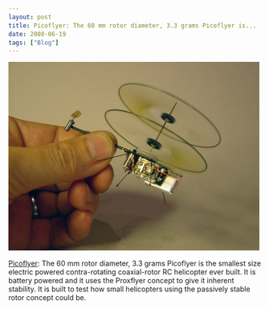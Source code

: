 ```yaml
---
layout: post
title: Picoflyer: The 60 mm rotor diameter, 3.3 grams Picoflyer is...
date: 2008-06-19
tags: ["Blog"]
---
```


![](k3Im6rfOqaezoxw1GMhTlkpf_500.jpg)  

[Picoflyer](http://www.proxflyer.com/ph01.htm): The 60 mm rotor diameter, 3.3 grams Picoflyer is the smallest size electric powered contra-rotating coaxial-rotor RC helicopter ever built. It is battery powered and it uses the Proxflyer concept to give it inherent stability. It is built to test how small helicopters using the passively stable rotor concept could be.